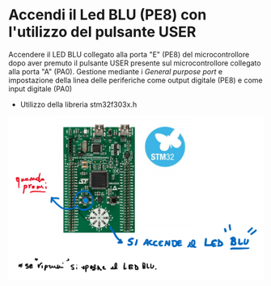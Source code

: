 # Accendi il Led BLU (PE8) con l'utilizzo del pulsante USER
Accendere il LED BLU collegato alla porta "E" (PE8) del microcontrollore dopo aver premuto il pulsante USER presente sul microcontrollore collegato alla porta "A" (PA0).
Gestione mediante i *General purpose port* e impostazione della linea delle periferiche come output digitale (PE8) e come input digitale (PA0)
- Utilizzo della libreria stm32f303x.h

![Esempio 1](https://github.com/LaErre9/LMM_STM32F303VC/blob/main/01_Accendi_Led_Blu_con_Pulsante_USER/01_esempio_di_funzionamento.png)
